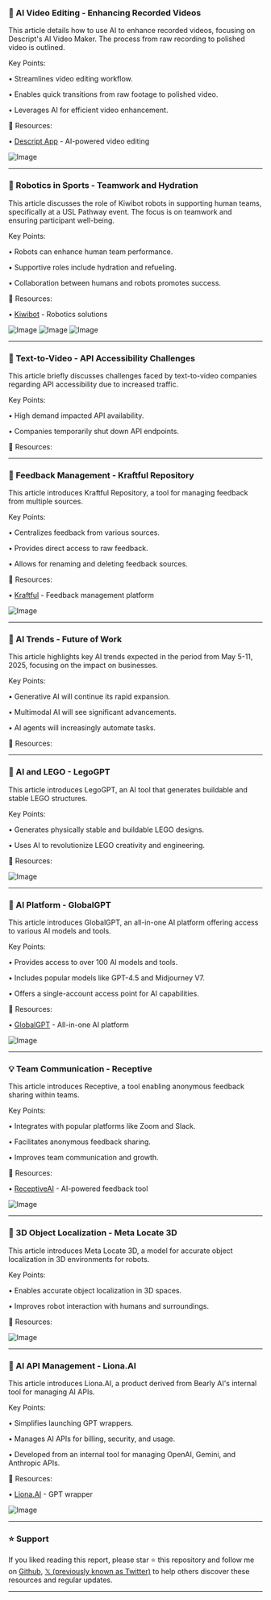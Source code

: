 ### 🤖 AI Video Editing - Enhancing Recorded Videos

This article details how to use AI to enhance recorded videos, focusing on Descript's AI Video Maker.  The process from raw recording to polished video is outlined.

Key Points:

• Streamlines video editing workflow.


• Enables quick transitions from raw footage to polished video.


• Leverages AI for efficient video enhancement.


🔗 Resources:

• [Descript App](https://x.com/DescriptApp) - AI-powered video editing


![Image](https://pbs.twimg.com/amplify_video_thumb/1920915305804820483/img/OpJi9EHBz5r_8kiP.jpg)


---

### 🤖 Robotics in Sports - Teamwork and Hydration

This article discusses the role of Kiwibot robots in supporting human teams, specifically at a USL Pathway event.  The focus is on teamwork and ensuring participant well-being.

Key Points:

• Robots can enhance human team performance.


• Supportive roles include hydration and refueling.


• Collaboration between humans and robots promotes success.



🔗 Resources:

• [Kiwibot](https://x.com/gokiwibot) - Robotics solutions


![Image](https://pbs.twimg.com/media/GqhobpUWoAAqc3o?format=jpg&name=small)
![Image](https://pbs.twimg.com/media/GqhobowWMAAqBGF?format=jpg&name=360x360)
![Image](https://pbs.twimg.com/media/GqhodmQXwAAoGOc?format=jpg&name=360x360)


---

### 🤖 Text-to-Video - API Accessibility Challenges

This article briefly discusses challenges faced by text-to-video companies regarding API accessibility due to increased traffic.

Key Points:

• High demand impacted API availability.


• Companies temporarily shut down API endpoints.



🔗 Resources:


---

### 🚀 Feedback Management - Kraftful Repository

This article introduces Kraftful Repository, a tool for managing feedback from multiple sources.

Key Points:

• Centralizes feedback from various sources.


• Provides direct access to raw feedback.


• Allows for renaming and deleting feedback sources.



🔗 Resources:

• [Kraftful](https://x.com/Kraftful) - Feedback management platform


![Image](https://pbs.twimg.com/media/GqhCKqfXcAA4ARF?format=jpg&name=small)


---

### 🤖 AI Trends - Future of Work

This article highlights key AI trends expected in the period from May 5-11, 2025, focusing on the impact on businesses.

Key Points:

• Generative AI will continue its rapid expansion.


• Multimodal AI will see significant advancements.


• AI agents will increasingly automate tasks.


🔗 Resources:


---

### 🤖 AI and LEGO - LegoGPT

This article introduces LegoGPT, an AI tool that generates buildable and stable LEGO structures.

Key Points:

• Generates physically stable and buildable LEGO designs.


• Uses AI to revolutionize LEGO creativity and engineering.



🔗 Resources:

![Image](https://pbs.twimg.com/media/Gqflz2wWQAA6ynv?format=jpg&name=small)


---

### 🚀 AI Platform - GlobalGPT

This article introduces GlobalGPT, an all-in-one AI platform offering access to various AI models and tools.

Key Points:

• Provides access to over 100 AI models and tools.


• Includes popular models like GPT-4.5 and Midjourney V7.


• Offers a single-account access point for AI capabilities.



🔗 Resources:

• [GlobalGPT](https://x.com/GlbGPT) - All-in-one AI platform


![Image](https://pbs.twimg.com/amplify_video_thumb/1920716157331415040/img/4jrGBb-iFEkvjFcy.jpg)


---

### 💡 Team Communication - Receptive

This article introduces Receptive, a tool enabling anonymous feedback sharing within teams.

Key Points:

• Integrates with popular platforms like Zoom and Slack.


• Facilitates anonymous feedback sharing.


• Improves team communication and growth.


🔗 Resources:

• [ReceptiveAI](https://x.com/ReceptiveAI) - AI-powered feedback tool


![Image](https://pbs.twimg.com/media/GqdFCaxXUAAVpAI?format=jpg&name=small)


---

### 🤖 3D Object Localization - Meta Locate 3D

This article introduces Meta Locate 3D, a model for accurate object localization in 3D environments for robots.

Key Points:

• Enables accurate object localization in 3D spaces.


• Improves robot interaction with humans and surroundings.



🔗 Resources:

![Image](https://pbs.twimg.com/amplify_video_thumb/1920513601980256260/img/7zMLpsoOva9quR-F.jpg)


---

### 🚀 AI API Management - Liona.AI

This article introduces Liona.AI, a product derived from Bearly AI's internal tool for managing AI APIs.

Key Points:

• Simplifies launching GPT wrappers.


• Manages AI APIs for billing, security, and usage.


• Developed from an internal tool for managing OpenAI, Gemini, and Anthropic APIs.



🔗 Resources:

• [Liona.AI](http://Liona.AI) - GPT wrapper


![Image](https://pbs.twimg.com/media/GqcLR3zWcAQCbpe?format=jpg&name=small)


---

### ⭐️ Support

If you liked reading this report, please star ⭐️ this repository and follow me on [Github](https://github.com/Drix10), [𝕏 (previously known as Twitter)](https://x.com/DRIX_10_) to help others discover these resources and regular updates.

---